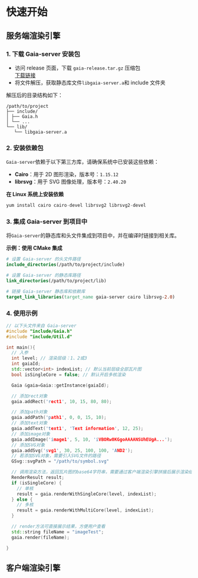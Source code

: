 # 快速开始

## 服务端渲染引擎

### 1. 下载 Gaia-server 安装包

- 访问 release 页面，下载 `gaia-release.tar.gz` 压缩包<br>
  [下载链接](https://github.com/raina-rise/gaia-release/releases)
- 将文件解压，获取静态库文件`libgaia-server.a`和 include 文件夹<br>

解压后的目录结构如下：

```
/path/to/project
├── include/
│ ├── Gaia.h
│ └── ...
└── lib/
   └── libgaia-server.a
```

### 2. 安装依赖包

`Gaia-server`依赖于以下第三方库，请确保系统中已安装这些依赖：

- **Cairo**：用于 2D 图形渲染，版本号：`1.15.12`
- **librsvg**：用于 SVG 图像处理，版本号：`2.40.20`<br>

**在 Linux 系统上安装依赖**

```cpp
yum install cairo cairo-devel librsvg2 librsvg2-devel
```

### 3. 集成 Gaia-server 到项目中

将`Gaia-server`的静态库和头文件集成到项目中，并在编译时链接到相关库。<br>

**示例：使用 CMake 集成**

```cmake
# 设置 Gaia-server 的头文件路径
include_directories(/path/to/project/include)

# 设置 Gaia-server 的静态库路径
link_directories(/path/to/project/lib)

# 链接 Gaia-server 静态库和依赖库
target_link_libraries(target_name gaia-server cairo librsvg-2.0)
```

### 4. 使用示例

```cpp
// 以下头文件来自 Gaia-server
#include "include/Gaia.h"
#include "include/Util.d"

int main(){
  // 入参
  int level; // 渲染层级：1、2或3
  int gaiaId;
  std::vector<int> indexList; // 默认当前层级全部瓦片图
  bool isSingleCore = false; // 默认开启多核渲染

  Gaia &gaia=Gaia::getInstance(gaiaId);

  // 添加rect对象
  gaia.addRect('rect1', 10, 15, 80, 80);

  // 添加path对象
  gaia.addPath('path1', 0, 0, 15, 10);
  // 添加text对象
  gaia.addText('text1', 'Text information', 12, 25);
  // 添加image对象
  gaia.addImage('image1', 5, 10, 'iVBORw0KGgoAAAANSUhEUgA...');
  // 添加SVG对象
  gaia.addSvg('svg1', 30, 25, 100, 100, 'AND2');
  // 若添加SVG对象，需要引入SVG文件的路径
  GSvg::svgPath = "/path/to/symbol.svg"

  // 调用渲染方法，返回瓦片图的base64字符串，需要通过客户端渲染引擎拼接后展示渲染结果
  RenderResult result;
  if (isSingleCore) {
    // 单核
    result = gaia.renderWithSingleCore(level, indexList);
  } else {
    // 多核
    result = gaia.renderWithMultiCore(level, indexList);
  }

  // render方法可直接展示结果，方便用户查看
  std::string fileName = "imageTest";
  gaia.render(fileName);

}
```

## 客户端渲染引擎
